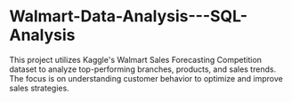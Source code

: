 # Walmart-Data-Analysis---SQL-Analysis
This project utilizes Kaggle's Walmart Sales Forecasting Competition dataset to analyze top-performing branches, products, and sales trends. The focus is on understanding customer behavior to optimize and improve sales strategies.
